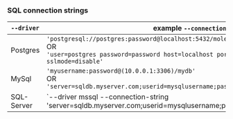 ### SQL connection strings

| `--driver` | example `--connection-string` | Further information |
|---|---|---|
| Postgres | `'postgresql://postgres:password@localhost:5432/molecula?sslmode=disable'`<br/>OR</br>`'user=postgres password=password host=localhost port=5432 dbname=molecula sslmode=disable'` | [`postgres` connection string](https://godoc.org/github.com/lib/pq){:target="_blank"} |
| MySql | `'myusername:password@(10.0.0.1:3306)/mydb'`<br/>OR<br/>`'server=sqldb.myserver.com;userid=mysqlusername;password=secret;database=mydbname'` | [`MySQL` connection strings](https://github.com/go-sql-driver/mysql#dsn-data-source-name){:target="_blank"} |
| SQL-Server | `--driver mssql --connection-string 'server=sqldb.myserver.com;userid=mysqlusername;password=secret;database=mydbname'`` | [`SQL-Server` connection strings](https://github.com/denisenkom/go-mssqldb#connection-parameters-and-dsn){:target="_blank"} |
